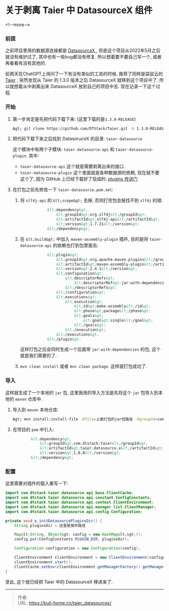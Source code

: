 # 关于剥离 Taier 中 DatasourceX 组件


&lt;!--more--&gt;



### 前提

之前项目里用的数据源连接都是 [DatasourceX ](https://github.com/DTStack/DatasourceX) , 但是这个项目从2022年5月之后就没有维护过了, 其中也有一些bug都没有修复. 所以想着要不要自己写一个, 或者再看看有没有其他的. 

前两天在ChatGPT上询问了一下有没有类似的工具的时候, 推荐了同样是袋鼠云的 [Taier](https://github.com/DTStack/Taier) , 突然发现从 Taier 的 1.3.0 版本之后 DatasourceX 就移到这个项目中了. 所以就想着从中剥离出来 DatasourceX 放到自己的项目中去. 现在记录一下这个过程. 



### 开始

1. 第一步肯定是先把代码下载下来: (这里下载的是`1.3.0-RELEASE`)

   ```bash
   &gt; git clone https://github.com/DTStack/Taier.git -b 1.3.0-RELEASE
   ```

2. 把代码下载下来之后找到 DatasoruceX 的目录: `taier-datasource`

   这个模块中有两个子模块: `taier-datasource-api` 和 `taier-datasource-plugin`. 其中: 

   * `taier-datasource-api` 这个就是需要剥离出来的接口. 
   * `taier-datasource-plugin` 这个里面就是各种数据源的依赖, 现在就不要这个了, 因为 GitHub 上已经下载好了现成的: [plugins 传送门](https://github.com/DTStack/Taier/releases/download/v1.3.0/taier.tar.gz)

3. 在打包之前先修改一下 `taier-datasource.pom.xml`:

   1. 将 `slf4j-api` 的 `&lt;scope&gt;` 去掉, 否则打完包会报找不到 `slf4j` 的错:

      ```xml
                  &lt;dependency&gt;
                      &lt;groupId&gt;org.slf4j&lt;/groupId&gt;
                      &lt;artifactId&gt;slf4j-api&lt;/artifactId&gt;
                      &lt;version&gt;1.7.21&lt;/version&gt;
                  &lt;/dependency&gt;
      ```

   2. 在 `&lt;build&gt;` 中加入 `maven-assembly-plugin` 插件, 目的是将 `taier-datasource-api` 的依赖也打到包里面去:

      ```xml
                  &lt;plugin&gt;
                      &lt;groupId&gt;org.apache.maven.plugins&lt;/groupId&gt;
                      &lt;artifactId&gt;maven-assembly-plugin&lt;/artifactId&gt;
                      &lt;version&gt;2.4.1&lt;/version&gt;
                      &lt;configuration&gt;
                          &lt;descriptorRefs&gt;
                              &lt;descriptorRef&gt;jar-with-dependencies&lt;/descriptorRef&gt;
                          &lt;/descriptorRefs&gt;
                      &lt;/configuration&gt;
                      &lt;executions&gt;
                          &lt;execution&gt;
                              &lt;id&gt;make-assembly&lt;/id&gt;
                              &lt;phase&gt;package&lt;/phase&gt;
                              &lt;goals&gt;
                                  &lt;goal&gt;single&lt;/goal&gt;
                              &lt;/goals&gt;
                          &lt;/execution&gt;
                      &lt;/executions&gt;
                  &lt;/plugin&gt;
      ```

      这样打包之后会同时生成一个后面带 `jar-with-dependencies` 的包, 这个就是我们需要的了. 

   3. `mvn clean install` 或者 `mvn clean package`. 这样就打包成功了. 



### 导入

这样就生成了一个本地的 `jar`  包, 这里我用的导入方法是先将这个 `jar` 包导入到本地的 `maven` 仓库中. 

1. 导入到 `maven` 本地仓库:

   ```bash
   &gt; mvn install:install-file -Dfile=上面打包的jar包路径 -DgroupId=com.dtstack.taier -DartifactId=taier.datasource.x -Dversion=1.0.0 -Dpackaging=jar
   ```

2. 在项目的 `pom` 中引入:

   ```xml
           &lt;dependency&gt;
               &lt;groupId&gt;com.dtstack.taier&lt;/groupId&gt;
               &lt;artifactId&gt;taier.datasource.x&lt;/artifactId&gt;
               &lt;version&gt;1.0.0&lt;/version&gt;
           &lt;/dependency&gt;
   ```



### 配置

这里需要对插件的载入重写一下: 

```java
import com.dtstack.taier.datasource.api.base.ClientCache;
import com.dtstack.taier.datasource.api.constant.ConfigConstants;
import com.dtstack.taier.datasource.api.context.ClientEnvironment;
import com.dtstack.taier.datasource.api.manager.list.ClientManager;
import com.dtstack.taier.datasource.api.config.Configuration;

private void p_initDatasourcePluginsDir() {
    String pluginsDir = 这里是插件路径

    Map&lt;String, Object&gt; config = new HashMap&lt;&gt;();
    config.put(ConfigConstants.PLUGIN_DIR, pluginsDir);

    Configuration configuration = new Configuration(config);

    ClientEnvironment clientEnvironment = new ClientEnvironment(configuration);
    clientEnvironment.start();
    ClientCache.setEnv(clientEnvironment.getManagerFactory().getManager(ClientManager.class));
}
```



至此, 这个就已经把 Taier 中的 DatasourceX 移进来了. 


---

> 作者:   
> URL: https://buli-home.cn/taier_datasourcex/  

